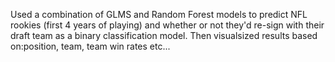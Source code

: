 Used a combination of GLMS and Random Forest models to predict NFL rookies (first 4 years of playing) and whether or not they'd re-sign with their draft team as a binary classification model. Then visualsized results based on:position, team, team win rates etc...
